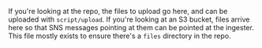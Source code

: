 If you're looking at the repo, the files to upload go here, and can be uploaded with `script/upload`.
If you're looking at an S3 bucket, files arrive here so that SNS messages pointing at them can be pointed at the ingester.
This file mostly exists to ensure there's a `files` directory in the repo.
